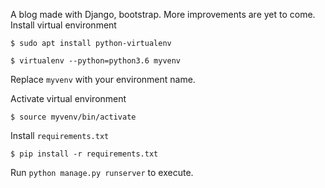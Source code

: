 A blog made with Django, bootstrap. More improvements are yet to come. 
Install virtual environment

    $ sudo apt install python-virtualenv

    $ virtualenv --python=python3.6 myvenv

Replace `myvenv` with your environment name. 

Activate virtual environment

    $ source myvenv/bin/activate 

Install `requirements.txt`

    $ pip install -r requirements.txt

Run `python manage.py runserver` to execute.
